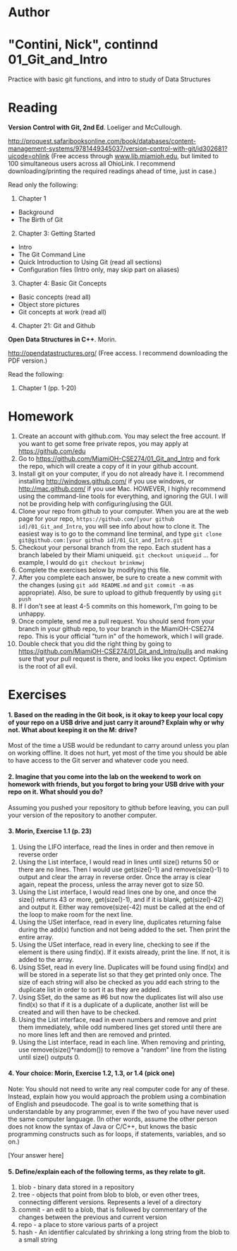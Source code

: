 Author
==========
"Contini, Nick", continnd
01_Git_and_Intro
================

Practice with basic git functions, and intro to study of Data Structures

Reading
=======

**Version Control with Git, 2nd Ed**. Loeliger and McCullough. 

http://proquest.safaribooksonline.com/book/databases/content-management-systems/9781449345037/version-control-with-git/id302681?uicode=ohlink (Free access through www.lib.miamioh.edu, but limited to 100 simultaneous users across all OhioLink. I recommend downloading/printing the required readings ahead of time, just in case.)

Read only the following:

1. Chapter 1
  * Background
  * The Birth of Git
2. Chapter 3: Getting Started
  * Intro
  * The Git Command Line
  * Quick Introduction to Using Git (read all sections)
  * Configuration files (Intro only, may skip part on aliases)
3. Chapter 4: Basic Git Concepts
  * Basic concepts (read all)
  * Object store pictures
  * Git concepts at work (read all)
4. Chapter 21: Git and Github

**Open Data Structures in C++**. Morin. 

http://opendatastructures.org/ (Free access. I recommend downloading the PDF version.)

Read the following:

1. Chapter 1 (pp. 1-20)

Homework
========

1. Create an account with github.com. You may select the free account. If you want to get some free private repos, you may apply at https://github.com/edu
2. Go to https://github.com/MiamiOH-CSE274/01_Git_and_Intro and fork the repo, which will create a copy of it in your github account.
3. Install git on your computer, if you do not already have it. I recommend installing http://windows.github.com/ if you use windows, or http://mac.github.com/ if you use Mac. HOWEVER, I highly recommend using the command-line tools for everything, and ignoring the GUI. I will not be providing help with configuring/using the GUI.
4. Clone your repo from github to your computer. When you are at the web page for your repo, `https://github.com/[your github id]/01_Git_and_Intro`, you will see info about how to clone it. The easiest way is to go to the command line terminal, and type `git clone git@github.com:[your github id]/01_Git_and_Intro.git`
5. Checkout your personal branch from the repo. Each student has a branch labeled by their Miami uniqueid. `git checkout uniqueid` ... for example, I would do `git checkout brinkmwj`
6. Complete the exercises below by modifying this file.
7. After you complete each answer, be sure to create a new commit with the changes (using `git add README.md` and `git commit -m` as appropriate). Also, be sure to upload to github frequently by using `git push`
8. If I don't see at least 4-5 commits on this homework, I'm going to be unhappy.
9. Once complete, send me a pull request. You should send from your branch in your github repo, to your branch in the MiamiOH-CSE274 repo. This is your official "turn in" of the homework, which I will grade.
10. Double check that you did the right thing by going to https://github.com/MiamiOH-CSE274/01_Git_and_Intro/pulls and making sure that your pull request is there, and looks like you expect. Optimism is the root of all evil.

Exercises
=========

#### 1. Based on the reading in the Git book, is it okay to keep your local copy of your repo on a USB drive and just carry it around? Explain why or why not. What about keeping it on the M: drive?

Most of the time a USB would be redundant to carry around unless you plan on working offline. It does not hurt, yet most of the time you should be able to have access to the Git server and whatever code you need.

#### 2. Imagine that you come into the lab on the weekend to work on homework with friends, but you forgot to bring your USB drive with your repo on it. What should you do?

Assuming you pushed your repository to github before leaving, you can pull your version of the repository to another computer.

#### 3. Morin, Exercise 1.1 (p. 23)

1. Using the LIFO interface, read the lines in order and then remove in reverse order
2. Using the List interface, I would read in lines until size() returns 50 or there are no lines. Then I would use get(size()-1) and remove(size()-1) to output and clear the array in reverse order. Once the array is clear again, repeat the process, unless the array never got to size 50.
3. Using the List interface, I would read lines one by one, and once the size() returns 43 or more, get(size()-1), and if it is blank, get(size()-42) and output it. Either way remove(size(-42) must be called at the end of the loop to make room for the next line.
4. Using the USet interface, read in every line, duplicates returning false during the add(x) function and not being added to the set. Then print the entire array.
5. Using the USet interface, read in every line, checking to see if the element is there using find(x). If it exists already, print the line. If not, it is added to the array.
6. Using SSet, read in every line. Duplicates will be found using find(x) and will be stored in a seperate list so that they get printed only once. The size of each string will also be checked as you add each string to the duplicate list in order to sort it as they are added.
7. Using SSet, do the same as #6 but now the duplicates list will also use find(x) so that if it is a duplicate of a duplicate, another list will be created and will then have to be checked.
8. Using the List interface, read in even numbers and remove and print them immediately, while odd numbered lines get stored until there are no more lines left and then are removed and printed.
9. Using the List interface, read in each line. When removing and printing, use remove(size()*random()) to remove a "random" line from the listing until size() outputs 0.

#### 4. Your choice: Morin, Exercise 1.2, 1.3, or 1.4 (pick one)

Note: You should not need to write any real computer code for any of these. Instead, explain how you would approach the problem using a combination of English and pseudocode. The goal is to write something that is understandable by any programmer, even if the two of you have never used the same computer language. (In other words, assume the other person does not know the syntax of Java or C/C++, but knows the basic programming constructs such as for loops, if statements, variables, and so on.)

[Your answer here]

#### 5. Define/explain each of the following terms, as they relate to git.

1. blob - binary data stored in a repository
2. tree - objects that point from blob to blob, or even other trees, connecting different versions. Represents a level of a directory
3. commit - an edit to a blob, that is followed by commentary of the changes between the previous and current version
4. repo - a place to store various parts of a project
5. hash - An identifier calculated by shrinking a long string from the blob to a small string
